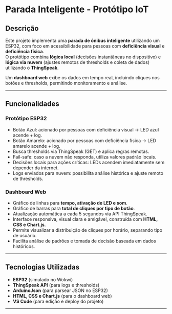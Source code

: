 # Parada Inteligente - Protótipo IoT

## Descrição
Este projeto implementa uma **parada de ônibus inteligente** utilizando um ESP32, com foco em acessibilidade para pessoas com **deficiência visual** e **deficiência física**.  
O protótipo combina **lógica local** (decisões instantâneas no dispositivo) e **lógica via nuvem** (ajustes remotos de thresholds e coleta de dados) utilizando o **ThingSpeak**.  

Um **dashboard web** exibe os dados em tempo real, incluindo cliques nos botões e thresholds, permitindo monitoramento e análise.

---

## Funcionalidades

### Protótipo ESP32
- Botão Azul: acionado por pessoas com deficiência visual → LED azul acende + log.
- Botão Amarelo: acionado por pessoas com deficiência física → LED amarelo acende + log.
- Busca thresholds via ThingSpeak (GET) e aplica regras remotas.
- Fail-safe: caso a nuvem não responda, utiliza valores padrão locais.
- Decisões locais para ações críticas: LEDs acendem imediatamente sem depender da internet.
- Logs enviados para nuvem: possibilita análise histórica e ajuste remoto de thresholds.

### Dashboard Web
- Gráfico de linhas para **tempo, ativação de LED e som**.
- Gráfico de barras para **total de cliques por tipo de botão**.
- Atualização automática a cada 5 segundos via API ThingSpeak.
- Interface responsiva, visual clara e amigável, construída com **HTML, CSS e Chart.js**.
- Permite visualizar a distribuição de cliques por horário, separando tipo de usuário.
- Facilita análise de padrões e tomada de decisão baseada em dados históricos.

---

## Tecnologias Utilizadas
- **ESP32** (simulado no Wokwi)
- **ThingSpeak API** (para logs e thresholds)
- **ArduinoJson** (para parsear JSON no ESP32)
- **HTML, CSS e Chart.js** (para o dashboard web)
- **VS Code** (para edição e deploy do projeto)

---


